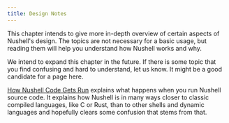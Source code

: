 ```yaml
---
title: Design Notes
---
```


This chapter intends to give more in-depth overview of certain aspects of Nushell's design. The topics are not necessary for a basic usage, but reading them will help you understand how Nushell works and why.

We intend to expand this chapter in the future. If there is some topic that you find confusing and hard to understand, let us know. It might be a good candidate for a page here.

[How Nushell Code Gets Run](how_nushell_code_gets_run) explains what happens when you run Nushell source code. It explains how Nushell is in many ways closer to classic compiled languages, like C or Rust, than to other shells and dynamic languages and hopefully clears some confusion that stems from that.
